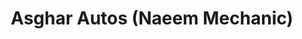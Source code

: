 ---
title: "Asghar Autos (Naeem Mechanic)"
url: /karachi/asghar-autos-naeem-mechanic/
shop: Autowerkstatt
---